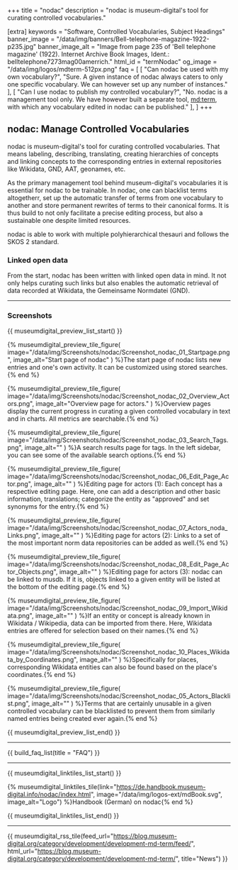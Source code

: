 +++
title = "nodac"
description = "nodac is museum-digital's tool for curating controlled vocabularies."

[extra]
keywords = "Software, Controlled Vocabularies, Subject Headings"
banner_image = "/data/img/banners/Bell-telephone-magazine-1922-p235.jpg"
banner_image_alt = "Image from page 235 of 'Bell telephone magazine' (1922). Internet Archive Book Images, Ident.: belltelephone7273mag00amerrich."
html_id = "termNodac"
og_image = "/data/img/logos/mdterm-512px.png"
faq = [
    [
        "Can nodac be used with my own vocabulary?",
        "Sure. A given instance of nodac always caters to only one specific vocabulary. We can however set up any number of instances."
    ],
    [
        "Can I use nodac to publish my controlled vocabulary?",
        "No. nodac is a management tool only. We have however built a separate tool, [md:term](/software/term), with which any vocabulary edited in nodac can be published."
    ],
]
+++

## nodac: Manage Controlled Vocabularies

nodac is museum-digital's tool for curating controlled vocabularies. That means labeling, describing, translating, creating hierarchies of concepts and linking concepts to the corresponding entries in external repositories like Wikidata, GND, AAT, geonames, etc.

As the primary management tool behind museum-digital's vocabularies it is essential for nodac to be trainable. In nodac, one can blacklist terms altogetherr, set up the automatic transfer of terms from one vocabulary to another and store permanent rewrites of terms to their canonical forms. It is thus build to not only facilitate a precise editing process, but also a sustainable one despite limited resources.

nodac is able to work with multiple polyhierarchical thesauri and follows the SKOS 2 standard.

### Linked open data

From the start, nodac has been written with linked open data in mind. It not only helps curating such links but also enables the automatic retrieval of data recorded at Wikidata, the Gemeinsame Normdatei (GND).

----

### Screenshots

{{ museumdigital_preview_list_start() }}

{% museumdigital_preview_tile_figure(
    image="/data/img/Screenshots/nodac/Screenshot_nodac_01_Startpage.png",
    image_alt="Start page of nodac"
    ) %}The start page of nodac lists new entries and one's own activity. It can be customized using stored searches.{% end %}

{% museumdigital_preview_tile_figure(
    image="/data/img/Screenshots/nodac/Screenshot_nodac_02_Overview_Actors.png",
    image_alt="Overview page for actors."
    ) %}Overview pages display the current progress in curating a given controlled vocabulary in text and in charts. All metrics are searchable.{% end %}

{% museumdigital_preview_tile_figure(
    image="/data/img/Screenshots/nodac/Screenshot_nodac_03_Search_Tags.png",
    image_alt=""
    ) %}A search results page for tags. In the left sidebar, you can see some of the available search options.{% end %}

{% museumdigital_preview_tile_figure(
    image="/data/img/Screenshots/nodac/Screenshot_nodac_06_Edit_Page_Actor.png",
    image_alt=""
    ) %}Editing page for actors (1): Each concept has a respective editing page. Here, one can add a description and other basic information, translations; categorize the entity as "approved" and set synonyms for the entry.{% end %}

{% museumdigital_preview_tile_figure(
    image="/data/img/Screenshots/nodac/Screenshot_nodac_07_Actors_noda_Links.png",
    image_alt=""
    ) %}Editing page for actors (2): Links to a set of the most important norm data repositories can be added as well.{% end %}

{% museumdigital_preview_tile_figure(
    image="/data/img/Screenshots/nodac/Screenshot_nodac_08_Edit_Page_Actor_Objects.png",
    image_alt=""
    ) %}Editing page for actors (3): nodac can be linked to musdb. If it is, objects linked to a given entity will be listed at the bottom of the editing page.{% end %}

{% museumdigital_preview_tile_figure(
    image="/data/img/Screenshots/nodac/Screenshot_nodac_09_Import_Wikidata.png",
    image_alt=""
    ) %}If an entity or concept is already known in Wikidata / Wikipedia, data can be imported from there. Here, Wikidata entries are offered for selection based on their names.{% end %}

{% museumdigital_preview_tile_figure(
    image="/data/img/Screenshots/nodac/Screenshot_nodac_10_Places_Wikidata_by_Coordinates.png",
    image_alt=""
    ) %}Specifically for places, corresponding Wikidata entities can also be found based on the place's coordinates.{% end %}

{% museumdigital_preview_tile_figure(
    image="/data/img/Screenshots/nodac/Screenshot_nodac_05_Actors_Blacklist.png",
    image_alt=""
    ) %}Terms that are certainly unusable in a given controlled vocabulary can be blacklisted to prevent them from similarly named entries being created ever again.{% end %}

{{ museumdigital_preview_list_end() }}

----

{{ build_faq_list(title = "FAQ") }}

----

{{ museumdigital_linktiles_list_start() }}

{% museumdigital_linktiles_tile(link="https://de.handbook.museum-digital.info/nodac/index.html",
    image="/data/img/logos-ext/mdBook.svg",
    image_alt="Logo") %}Handbook (German) on nodac{% end %}

{{ museumdigital_linktiles_list_end() }}

----

{{ museumdigital_rss_tile(feed_url="https://blog.museum-digital.org/category/development/development-md-term/feed/",
    html_url="https://blog.museum-digital.org/category/development/development-md-term/",
    title="News") }}
